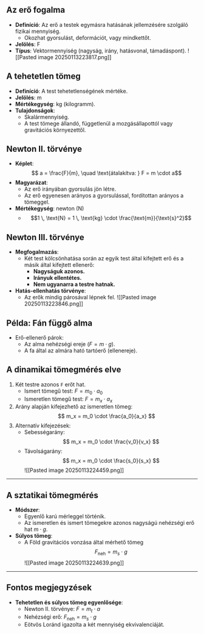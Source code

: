 ## Az erő fogalma
- **Definíció**: Az erő a testek egymásra hatásának jellemzésére szolgáló fizikai mennyiség.
  - Okozhat gyorsulást, deformációt, vagy mindkettőt.
- **Jelölés**: F
- **Típus**: Vektormennyiség (nagyság, irány, hatásvonal, támadáspont).
![[Pasted image 20250113223817.png]]
## A tehetetlen tömeg
- **Definíció**: A test tehetetlenségének mértéke.
- **Jelölés**: m
- **Mértékegység**: kg (kilogramm).
- **Tulajdonságok**:
  - Skalármennyiség.
  - A test tömege állandó, függetlenül a mozgásállapottól vagy gravitációs környezettől.

## Newton II. törvénye
- **Képlet**: 
  $$
  a = \frac{F}{m}, \quad \text{átalakítva: } F = m \cdot a$$
- **Magyarázat**:
  - Az erő irányában gyorsulás jön létre.
  - Az erő egyenesen arányos a gyorsulással, fordítottan arányos a tömeggel.
- **Mértékegység**: newton (N)
  - $$1 \, \text{N} = 1 \, \text{kg} \cdot \frac{\text{m}}{\text{s}^2}$$
## Newton III. törvénye
- **Megfogalmazás**:
  - Két test kölcsönhatása során az egyik test által kifejtett erő és a másik által kifejtett ellenerő:
    - **Nagyságuk azonos.**
    - **Irányuk ellentétes.**
    - **Nem ugyanarra a testre hatnak.**
- **Hatás-ellenhatás törvénye**:
  - Az erők mindig párosával lépnek fel.
![[Pasted image 20250113223846.png]]
## Példa: Fán függő alma
- Erő-ellenerő párok:
  - Az alma nehézségi ereje $( F = m \cdot g )$.
  - A fa által az almára ható tartóerő (ellenereje).

## A dinamikai tömegmérés elve
1. Két testre azonos `F` erőt hat.
   - Ismert tömegű test: $F = m_0 \cdot a_0$
   - Ismeretlen tömegű test: $F = m_x \cdot a_x$
2. Arány alapján kifejezhető az ismeretlen tömeg:
   $$
   m_x = m_0 \cdot \frac{a_0}{a_x}
   $$
3. Alternatív kifejezések:
   - Sebességarány:
     $$
     m_x = m_0 \cdot \frac{v_0}{v_x}
     $$
   - Távolságarány:
     $$
     m_x = m_0 \cdot \frac{s_0}{s_x}
     $$
![[Pasted image 20250113224459.png]]
---

## A sztatikai tömegmérés
- **Módszer**:
  - Egyenlő karú mérleggel történik.
  - Az ismeretlen és ismert tömegekre azonos nagyságú nehézségi erő hat $m \cdot g$.
- **Súlyos tömeg**:
  - A Föld gravitációs vonzása által mérhető tömeg $$F_{\text{neh}} = m_s \cdot g $$
![[Pasted image 20250113224639.png]]
---

## Fontos megjegyzések
- **Tehetetlen és súlyos tömeg egyenlősége**:
  - Newton II. törvénye: $F = m_t \cdot a$
  - Nehézségi erő:  $F_{\text{neh}} = m_s \cdot g$
  - Eötvös Loránd igazolta a két mennyiség ekvivalenciáját.

